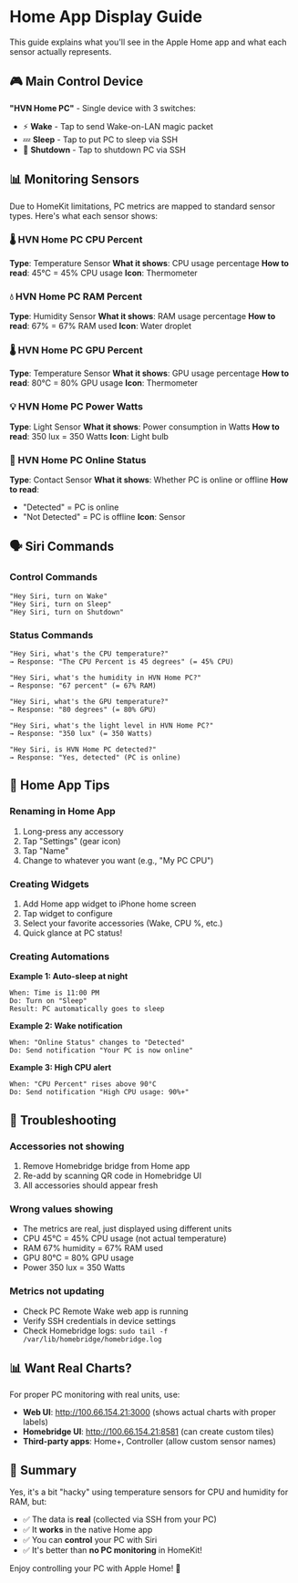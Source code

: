 # Home App Display Guide

This guide explains what you'll see in the Apple Home app and what each sensor actually represents.

## 🎮 Main Control Device

**"HVN Home PC"** - Single device with 3 switches:
- ⚡ **Wake** - Tap to send Wake-on-LAN magic packet
- 💤 **Sleep** - Tap to put PC to sleep via SSH
- 🔴 **Shutdown** - Tap to shutdown PC via SSH

## 📊 Monitoring Sensors

Due to HomeKit limitations, PC metrics are mapped to standard sensor types. Here's what each sensor shows:

### 🌡️ HVN Home PC CPU Percent
**Type**: Temperature Sensor
**What it shows**: CPU usage percentage
**How to read**: 45°C = 45% CPU usage
**Icon**: Thermometer

### 💧 HVN Home PC RAM Percent
**Type**: Humidity Sensor
**What it shows**: RAM usage percentage
**How to read**: 67% = 67% RAM used
**Icon**: Water droplet

### 🌡️ HVN Home PC GPU Percent
**Type**: Temperature Sensor
**What it shows**: GPU usage percentage
**How to read**: 80°C = 80% GPU usage
**Icon**: Thermometer

### 💡 HVN Home PC Power Watts
**Type**: Light Sensor
**What it shows**: Power consumption in Watts
**How to read**: 350 lux = 350 Watts
**Icon**: Light bulb

### 📱 HVN Home PC Online Status
**Type**: Contact Sensor
**What it shows**: Whether PC is online or offline
**How to read**:
- "Detected" = PC is online
- "Not Detected" = PC is offline
**Icon**: Sensor

## 🗣️ Siri Commands

### Control Commands
```
"Hey Siri, turn on Wake"
"Hey Siri, turn on Sleep"
"Hey Siri, turn on Shutdown"
```

### Status Commands
```
"Hey Siri, what's the CPU temperature?"
→ Response: "The CPU Percent is 45 degrees" (= 45% CPU)

"Hey Siri, what's the humidity in HVN Home PC?"
→ Response: "67 percent" (= 67% RAM)

"Hey Siri, what's the GPU temperature?"
→ Response: "80 degrees" (= 80% GPU)

"Hey Siri, what's the light level in HVN Home PC?"
→ Response: "350 lux" (= 350 Watts)

"Hey Siri, is HVN Home PC detected?"
→ Response: "Yes, detected" (PC is online)
```

## 📱 Home App Tips

### Renaming in Home App
1. Long-press any accessory
2. Tap "Settings" (gear icon)
3. Tap "Name"
4. Change to whatever you want (e.g., "My PC CPU")

### Creating Widgets
1. Add Home app widget to iPhone home screen
2. Tap widget to configure
3. Select your favorite accessories (Wake, CPU %, etc.)
4. Quick glance at PC status!

### Creating Automations
**Example 1: Auto-sleep at night**
```
When: Time is 11:00 PM
Do: Turn on "Sleep"
Result: PC automatically goes to sleep
```

**Example 2: Wake notification**
```
When: "Online Status" changes to "Detected"
Do: Send notification "Your PC is now online"
```

**Example 3: High CPU alert**
```
When: "CPU Percent" rises above 90°C
Do: Send notification "High CPU usage: 90%+"
```

## 🔧 Troubleshooting

### Accessories not showing
1. Remove Homebridge bridge from Home app
2. Re-add by scanning QR code in Homebridge UI
3. All accessories should appear fresh

### Wrong values showing
- The metrics are real, just displayed using different units
- CPU 45°C = 45% CPU usage (not actual temperature)
- RAM 67% humidity = 67% RAM used
- GPU 80°C = 80% GPU usage
- Power 350 lux = 350 Watts

### Metrics not updating
- Check PC Remote Wake web app is running
- Verify SSH credentials in device settings
- Check Homebridge logs: `sudo tail -f /var/lib/homebridge/homebridge.log`

## 📊 Want Real Charts?

For proper PC monitoring with real units, use:
- **Web UI**: http://100.66.154.21:3000 (shows actual charts with proper labels)
- **Homebridge UI**: http://100.66.154.21:8581 (can create custom tiles)
- **Third-party apps**: Home+, Controller (allow custom sensor names)

## 🎯 Summary

Yes, it's a bit "hacky" using temperature sensors for CPU and humidity for RAM, but:
- ✅ The data is **real** (collected via SSH from your PC)
- ✅ It **works** in the native Home app
- ✅ You can **control** your PC with Siri
- ✅ It's better than **no PC monitoring** in HomeKit!

Enjoy controlling your PC with Apple Home! 🎉
